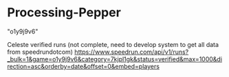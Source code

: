 # Processing-Pepper
"o1y9j9v6"


Celeste verified runs (not complete, need to develop system to get all data from speedrundotcom)
https://www.speedrun.com/api/v1/runs?_bulk=1&game=o1y9j9v6&category=7kjpl1gk&status=verified&max=1000&direction=asc&orderby=date&offset=0&embed=players

